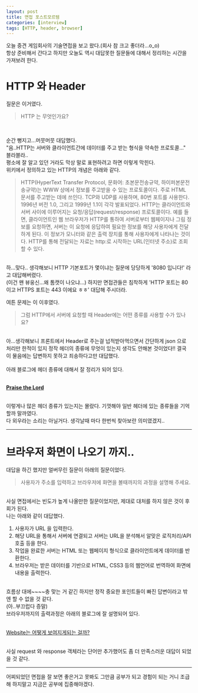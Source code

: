 ```yaml
---
layout: post
title: 면접 포스트모르템
categories: [interview]
tags: [HTTP, header, browser]
---
```


오늘 중견 게임회사의 기술면접을 보고 왔다.(회사 참 크고 좋더라...o_o)<br>
항상 준비해서 간다고 하지만 오늘도 역시 대답못한 질문들에 대해서 정리하는 시간을 가져보려 한다.

# HTTP 와 Header
질문은 이거였다.<br>

>HTTP 는 무엇인가요?

<br>

순간 뻥지고...머뭇머뭇 대답했다.<br>
"음..HTTP는 서버와 클라이언트간에 데이터를 주고 받는 형식을 약속한 프로토콜..." 블라블라..<br>
평소에 잘 알고 있던 거라도 막상 말로 표현하려고 하면 이렇게 막힌다.<br>
위키에서 정의하고 있는 HTTP의 개념은 아래와 같다.

>HTTP(HyperText Transfer Protocol, 문화어: 초본문전송규약, 하이퍼본문전송규약)는 WWW 상에서 정보를 주고받을 수 있는 프로토콜이다. 주로 HTML 문서를 주고받는 데에 쓰인다. TCP와 UDP를 사용하며, 80번 포트를 사용한다. 1996년 버전 1.0, 그리고 1999년 1.1이 각각 발표되었다.
HTTP는 클라이언트와 서버 사이에 이루어지는 요청/응답(request/response) 프로토콜이다. 예를 들면, 클라이언트인 웹 브라우저가 HTTP를 통하여 서버로부터 웹페이지나 그림 정보를 요청하면, 서버는 이 요청에 응답하여 필요한 정보를 해당 사용자에게 전달하게 된다. 이 정보가 모니터와 같은 출력 장치를 통해 사용자에게 나타나는 것이다.
HTTP를 통해 전달되는 자료는 http:로 시작하는 URL(인터넷 주소)로 조회할 수 있다.

<br>
하...맞다.. 생각해보니 HTTP 기본포트가 몇이냐는 질문에 당당하게 '8080 입니다!' 라고 대답해버렸다.<br>
(이건 왠 뷰웅신...왜 톰캣이 나오냐...) 하지만 면접관들은 침착하게 'HTTP 포트는 80 이고 HTTPS 포트는 443 이에요 ㅎㅎ' 대답해 주시더라.<br>

여튼 문제는 이 이후였다.

>그럼 HTTP에서 서버에 요청할 때 Header에는 어떤 종류를 사용할 수가 있나요?

<br>
아...생각해보니 프론트에서 Header로 주는걸 넙적받아먹으면서 간단하게 json 으로 처리만 한적이 있지 정작 헤더의 종류에 무엇이 있는지 생각도 안해본 것이었다!! 결국 이 물음에는 답변하지 못하고 죄송하다고만 대답했다.<br><br>
아래 블로그에 헤더 종류에 대해서 잘 정리가 되어 있다.<br><br>

**[Praise the Lord](http://prayer15.tistory.com/entry/http-header)**

<br>
이렇게나 많은 헤더 종류가 있는지는 몰랐다. 기껏해야 일반 헤더에 있는 종류들을 기억할까 말까였다.<br>
다 외우라는 소리는 아닐거다. 생각날때 마다 한번씩 찾아보란 의미였겠지..<br>

----

# 브라우저 화면이 나오기 까지..

대답을 하긴 했지만 얼버무린 질문이 아래의 질문이었다.<br>

>사용자가 주소를 입력하고 브라우저에 화면을 볼때까지의 과정을 설명해 주세요.


<br>
사실 면접에서는 빈도가 높게 나올만한 질문이었지만, 제대로 대처를 하지 않은 것이 후회가 된다.<br>
나는 아래와 같이 대답했다.<br>

1. 사용자가 URL 을 입력한다.
2. 해당 URL을 통해서 서버에 연결되고 서버는 URL을 분석해서 알맞은 로직처리/API 호출 등을 한다.
3. 작업을 완료한 서버는 HTML 또는 웹페이지 형식으로 클라이언트에게 데이터를 반환한다.
4. 브라우저는 받은 데이터를 기반으로 HTML, CSS3 등의 웹언어로 번역하여 화면에 내용을 출력한다.

<br>
흐름상 대에~~~~충 맞는 거 같긴 하지만 정작 중요한 포인트들이 빠진 답변이라고 밖엔 할 수 없을 것 같다.<br>
(아..부끄럽다 증말)<br>
브라우저까지의 출력과정은 아래의 블로그에 잘 설명되어 있다.<br><br>

[Website는 어떻게 보여지게되는 걸까?](https://medium.com/@pks2974/website%EB%8A%94-%EC%96%B4%EB%96%BB%EA%B2%8C-%EB%B3%B4%EC%97%AC%EC%A7%80%EA%B2%8C%EB%90%98%EB%8A%94-%EA%B1%B8%EA%B9%8C-1-108009d4bdb)

<br>
사실 request 와 response 객체라는 단어만 추가했어도 좀 더 만족스러운 대답이 되었을 것 같다.<br>

----

어찌되었던 면접을 잘 보면 좋은거고 못봐도 그만큼 공부가 되고 경험이 되는 거니 조급해 하지말고 지금은 공부에 집중해야겠다.
